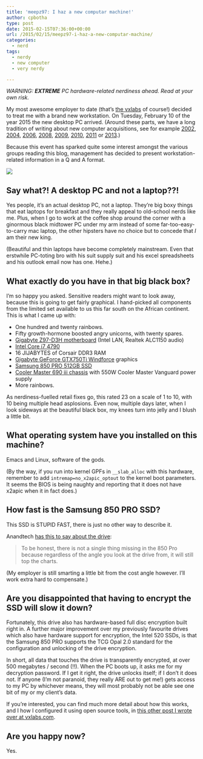 ```yaml
---
title: 'meepz97: I haz a new computar machine!'
author: cpbotha
type: post
date: 2015-02-15T07:36:00+00:00
url: /2015/02/15/meepz97-i-haz-a-new-computar-machine/
categories:
  - nerd
tags:
  - nerdy
  - new computer
  - very nerdy

---
```

_WARNING: **EXTREME** PC hardware-related nerdiness ahead. Read at your own risk._ 

My most awesome employer to date (that&#8217;s [the vxlabs][1] of course!) decided to treat me with a brand new workstation. On Tuesday, February 10 of the year 2015 the new desktop PC arrived. (Around these parts, we have a long tradition of writing about new computer acquisitions, see for example [2002][2], [2004][3], [2006][4], [2008][5], [2009][6], [2010][7], [2011][8] or [2013][9].) 

Because this event has sparked quite some interest amongst the various groups reading this blog, management has decided to present workstation-related information in a Q and A format. 

<div class="figure">
  <p>
    <a href="http://cpbotha.net/wp-content/uploads/2015/02/wpid-meepz97_exposed.jpg" data-rel="lightbox-image-0" data-rl_title="" data-rl_caption="" title=""><img src="http://cpbotha.net/wp-content/uploads/2015/02/wpid-meepz97_exposed-249x300.jpg" /></a>
  </p></p>
</div>

## Say what?! A desktop PC and not a laptop??!

Yes people, it&#8217;s an actual desktop PC, not a laptop. They&#8217;re big boxy things that eat laptops for breakfast and they really appeal to old-school nerds like me. Plus, when I go to work at the coffee shop around the corner with a ginormous black midtower PC under my arm instead of some far-too-easy-to-carry mac laptop, the other hipsters have no choice but to concede that <i>I</i> am their new king.

(Beautiful and thin laptops have become completely mainstream. Even that erstwhile PC-toting bro with his suit supply suit and his excel spreadsheets and his outlook email now has one. Hehe.)

## What exactly do you have in that big black box?

I&#8217;m so happy you asked. Sensitive readers might want to look away, because this is going to get fairly graphical. I hand-picked all components from the limited set available to us this far south on the African continent. This is what I came up with:

- One hundred and twenty rainbows.
- Fifty growth-hormone boosted angry unicorns, with twenty spares.
- <a href="http://www.technologyx.com/featured/gigabyte-ga-z97-d3h-motherboard-review/">Gigabyte Z97-D3H motherboard</a> (Intel LAN, Realtek ALC1150 audio)
- <a href="http://www.guru3d.com/articles-pages/core-i7-4790-processor-review,1.html">Intel Core i7 4790</a>
- 16 JIJABYTES of Corsair DDR3 RAM
- <a href="http://www.guru3d.com/articles-pages/gigabyte-geforce-gtx-750-ti-windforce-review,1.html">Gigabyte GeForce GTX750Ti Windforce</a> graphics
- <a href="http://www.techradar.com/reviews/pc-mac/pc-components/storage/disk-drives-hdd-ssd/samsung-850-pro-512gb-1255900/review">Samsung 850 PRO 512GB SSD</a>
- <a href="http://www.guru3d.com/articles-pages/cooler-master-cm-690-iii-review,1.html">Cooler Master 690 iii chassis</a> with 550W Cooler Master Vanguard power supply
- More rainbows.

As nerdiness-fuelled retail fixes go, this rated 23 on a scale of 1 to 10, with 10 being multiple head asplosions. Even now, multiple days later, when I look sideways at the beautiful black box, my knees turn into jelly and I blush a little bit.

## What operating system have you installed on this machine?

Emacs and Linux, software of the gods.

(By the way, if you run into kernel GPFs in <code>__slab_alloc</code> with this hardware, remember to add <code>intremap=no_x2apic_optout</code> to the kernel boot parameters. It seems the BIOS is being naughty and reporting that it does not have x2apic when it in fact does.)

## How fast is the Samsung 850 PRO SSD?

This SSD is STUPID FAST, there is just no other way to describe it.

Anandtech <a href="http://www.anandtech.com/show/8216/samsung-ssd-850-pro-128gb-256gb-1tb-review-enter-the-3d-era/13">has this to say about the drive</a>:

> To be honest, there is not a single thing missing in the 850 Pro because
> regardless of the angle you look at the drive from, it will still top the
> charts.

(My employer is still smarting a little bit from the cost angle however. I&#8217;ll work extra hard to compensate.)

## Are you disappointed that having to encrypt the SSD will slow it down?

Fortunately, this drive also has hardware-based full disc encryption built right in. A further major improvement over my previously favourite drives which also have hardware support for encryption, the Intel 520 SSDs, is that the Samsung 850 PRO supports the TCG Opal 2.0 standard for the configuration and unlocking of the drive encryption.

In short, all data that touches the drive is transparently encrypted, at over 500 megabytes / second (!!). When the PC boots up, it asks me for my decryption password. If I get it right, the drive unlocks itself; if I don&#8217;t it does not. If anyone (I&#8217;m not paranoid, they really ARE out to get me!) gets access to my PC by whichever means, they will most probably not be able see one bit of my or my client&#8217;s data.

If you&#8217;re interested, you can find much more detail about how this works, and I how I configured it using open source tools, in <a href="http://vxlabs.com/2015/02/11/use-the-hardware-based-full-disk-encryption-your-tcg-opal-ssd-with-msed/">this other post I wrote over at vxlabs.com</a>.

## Are you happy now?

Yes.

 [1]: http://www.vxlabs.com/
 [2]: http://cpbotha.net/2002/07/17/toe-matj-toe-sei-not-enaf-taim/
 [3]: http://cpbotha.net/2004/05/26/laptop-no-2/
 [4]: http://cpbotha.net/2006/07/22/new-new-laptop-laptop/
 [5]: http://cpbotha.net/2008/07/15/pleasure-apparatus-2008/
 [6]: http://cpbotha.net/2009/09/05/weekly-head-voices-for-week-36/
 [7]: http://cpbotha.net/2010/11/21/an-inside-job-weekly-head-voices-33/
 [8]: http://cpbotha.net/2011/08/16/new-samsung-np300v3a-laptop-is-welcomed-into-the-family/
 [9]: http://vxlabs.com/2013/03/24/acer-v3-571g-fullhd-ips-superb-priceperformance-linux-development-laptop/
